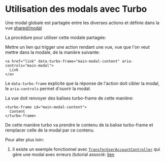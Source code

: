 # Utilisation des modals avec Turbo

Une modal globale est partagée entre les diverses actions et définie dans la vue
[shared/modal](../app/views/shared/_modal.html.erb)

La procédure pour utiliser cette modale partagée:

Mettre un lien qui trigger une action rendant une vue, vue que l'on veut
mettre dans la modale, de la manière suivante:

```
<a href="link" data-turbo-frame="main-modal-content" aria-controls="main-modal">
  Link
</a>
```

Le `data-turbo-frame` explicite que la réponse de l'action doit cibler la
modal, le `aria-controls` permet d'ouvrir la modal.

La vue doit renvoyer des balises turbo-frame de cette manière:

```
<turbo-frame id="main-modal-content">
  Content
</turbo-frame>
```

De cette manière turbo va prendre le contenu de la balise turbo-frame et
remplacer celle de la modal par ce contenu.

Pour aller plus loin:

1. Il existe un exemple fonctionnel avec
   [`TransferUserAccountController`](../app/controllers/transfer_user_account_controller.rb)
   qui gère une modal avec erreurs (tutorial associé:
   [lien](https://blog.skelz0r.fr/posts/turbo-form-redirect)
